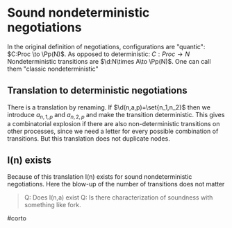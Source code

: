 # Sound nondeterministic negotiations

In the original definition of negotiations, configurations are "quantic":
$C:Proc \to \Pp(N)$.
As opposed to deterministic: $C:Proc\to N$
Nondeterministic transitions are $\d:N\times A\to \Pp(N)$.
One can call them "classic nondeterministic"

## Translation to deterministic negotiations
There is a translation by renaming. 
If $\d(n,a,p)=\set{n_1,n_2}$ then we introduce $a_{n,1,p}$ and $a_{n,2,p}$ and
make the transition deterministic.
This gives a combinatorial explosion if there are also non-deterministic
transitions on other processes, since we need a letter for every possible
combination of transitions. 
But this translation does not duplicate nodes.

## I(n) exists
Because of this translation I(n) exists for sound nondeterministic negotiations.
Here the blow-up of the number of transitions does not matter

> Q: Does I(n,a) exist
> Q: Is there characterization of soundness with something like fork.


#corto

